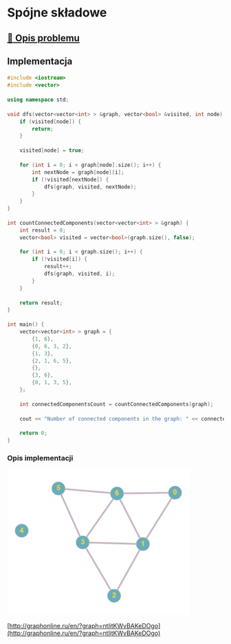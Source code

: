 # Spójne składowe

## [:link: Opis problemu](../../../../algorithms/graphs/connected-components.md)

## Implementacja

```cpp linenums="1"
#include <iostream>
#include <vector>

using namespace std;

void dfs(vector<vector<int> > &graph, vector<bool> &visited, int node) {
    if (visited[node]) {
        return;
    }

    visited[node] = true;
    
    for (int i = 0; i < graph[node].size(); i++) {
        int nextNode = graph[node][i];
        if (!visited[nextNode]) {
            dfs(graph, visited, nextNode);
        }
    }
}

int countConnectedComponents(vector<vector<int> > &graph) {
    int result = 0;
    vector<bool> visited = vector<bool>(graph.size(), false);
    
    for (int i = 0; i < graph.size(); i++) {
        if (!visited[i]) {
            result++;
            dfs(graph, visited, i);
        }
    }

    return result;
}

int main() {
    vector<vector<int> > graph = {
		{1, 6}, 
		{0, 6, 3, 2},
		{1, 3},
		{2, 1, 6, 5},
		{},
		{3, 6},
		{0, 1, 3, 5},
	};
	
	int connectedComponentsCount = countConnectedComponents(graph);

    cout << "Number of connected components in the graph: " << connectedComponentsCount << endl;

    return 0;
}
```

### Opis implementacji

![Przykładowy graf wykorzystany w implementacji](../../../../assets/example_graph_disconnected.png)

[http://graphonline.ru/en/?graph=ntlitKWvBAKeDOgo](http://graphonline.ru/en/?graph=ntlitKWvBAKeDOgo)